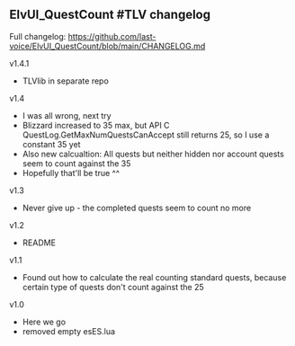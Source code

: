 ## ElvUI_QuestCount #TLV changelog

Full changelog: https://github.com/last-voice/ElvUI_QuestCount/blob/main/CHANGELOG.md

v1.4.1
- TLVlib in separate repo

v1.4
- I was all wrong, next try
- Blizzard increased to 35 max, but API C QuestLog.GetMaxNumQuestsCanAccept still returns 25, so I use a constant 35 yet
- Also new calcualtion: All quests but neither hidden nor account quests seem to count against the 35
- Hopefully that'll be true ^^

v1.3
- Never give up - the completed quests seem to count no more

v1.2
- README

v1.1
- Found out how to calculate the real counting standard quests, because certain type of quests don't count against the 25

v1.0
- Here we go
- removed empty esES.lua